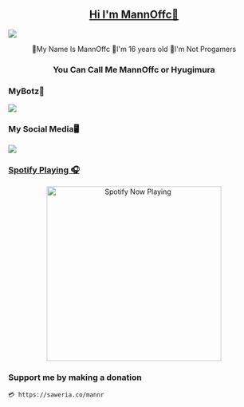 <h2 align="center"><a href="https://github.com/MannOffc/MannOffc/">Hi I'm MannOffc👋</a></h2>
<img src="https://telegra.ph/file/0d079bed7f7e321e41d62.jpg">
<p align="center">
🌠My Name Is MannOffc
🎉I'm 16 years old
🎏I'm Not Progamers
</p>
<h3 align="center">You Can Call Me MannOffc or Hyugimura</h3>

### MyBotz🎐
<img src="https://telegra.ph/file/df6f13cbfd27411073893.jpg">

### My Social Media🖥️
<a href="tiktok.com/@hyugimura"><img src="https://telegra.ph/file/9be1fef5b28a7a1ae6946.jpg"/>

### Spotify Playing 🎧

<p align="center">
  <a href="https://open.spotify.com/user/31nuzemgd72h4llo3dnl2pshegeu?si=qHWmVIfBQhy2KyH0dJgQ2Q&utm_source=copy-link" target="_blank"><img src="https://now-playing-on-spotify.vercel.app/api/spotify" alt="Spotify Now Playing" width="350"/></a>
</p>

### Support me by making a donation
```💳 https://saweria.co/mannr```

